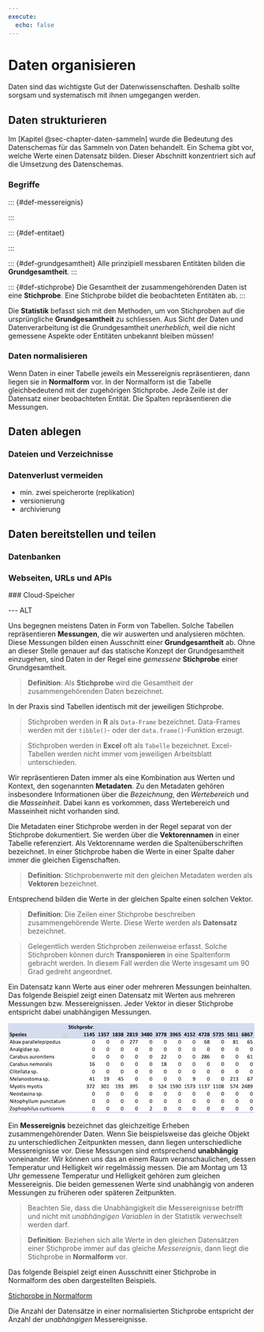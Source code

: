 ```yaml
---
execute: 
  echo: false
---
```


# Daten organisieren

Daten sind das wichtigste Gut der Datenwissenschaften. Deshalb sollte sorgsam und systematisch mit ihnen umgegangen werden. 

## Daten strukturieren

Im [Kapitel @sec-chapter-daten-sammeln] wurde die Bedeutung des Datenschemas für das Sammeln von Daten behandelt. Ein Schema gibt vor, welche Werte einen Datensatz bilden. Dieser Abschnitt konzentriert sich auf die Umsetzung des Datenschemas. 

### Begriffe


::: {#def-messereignis}

:::

::: {#def-entitaet}

:::

::: {#def-grundgesamtheit}
Alle prinzipiell messbaren Entitäten bilden die **Grundgesamtheit**.
::: 

::: {#def-stichprobe}
Die Gesamtheit der zusammengehörenden Daten ist eine **Stichprobe**. Eine Stichprobe bildet die beobachteten Entitäten ab.
::: 

Die **Statistik** befasst sich mit den Methoden, um von Stichproben auf die ursprüngliche **Grundgesamtheit** zu schliessen. Aus Sicht der Daten und Datenverarbeitung ist die Grundgesamtheit *unerheblich*, weil die nicht gemessene Aspekte oder Entitäten unbekannt bleiben müssen!



### Daten normalisieren

Wenn Daten in einer Tabelle jeweils ein Messereignis repräsentieren, dann liegen sie in **Normalform** vor. In der Normalform ist die Tabelle gleichbedeutend mit der zugehörigen Stichprobe. Jede Zeile ist der Datensatz einer beobachteten Entität. Die Spalten repräsentieren die Messungen.

## Daten ablegen

### Dateien und Verzeichnisse

### Datenverlust vermeiden

- min. zwei speicherorte (replikation)
- versionierung
- archivierung


## Daten bereitstellen und teilen

### Datenbanken

### Webseiten, URLs und APIs

### Cloud-Speicher




--- ALT

Uns begegnen meistens Daten in Form von Tabellen. Solche Tabellen repräsentieren **Messungen**, die wir auswerten und analysieren möchten. Diese Messungen bilden einen Ausschnitt einer **Grundgesamtheit** ab. Ohne an dieser Stelle genauer auf das statische Konzept der Grundgesamtheit einzugehen, sind Daten in der Regel eine *gemessene* **Stichprobe** einer Grundgesamtheit.

> 

> **Definition**: Als **Stichprobe** wird die Gesamtheit der zusammengehörenden Daten bezeichnet.

In der Praxis sind Tabellen identisch mit der jeweiligen Stichprobe. 

> Stichproben werden in **R** als ``Data-Frame`` bezeichnet. Data-Frames werden mit der ``tibble()``- oder der ``data.frame()``-Funktion erzeugt.

> Stichproben werden in **Excel** oft als ``Tabelle`` bezeichnet. Excel-Tabellen werden nicht immer vom jeweiligen Arbeitsblatt unterschieden.

Wir repräsentieren Daten immer als eine Kombination aus Werten und Kontext, den sogenannten **Metadaten**. Zu den Metadaten gehören insbesondere Informationen über die *Bezeichnung*, den *Wertebereich* und die *Masseinheit*. Dabei kann es vorkommen, dass Wertebereich und Masseinheit nicht vorhanden sind. 

Die Metadaten einer Stichprobe werden in der Regel separat von der Stichprobe dokumentiert. Sie werden über die **Vektorennamen** in einer Tabelle referenziert. Als Vektorenname werden die Spaltenüberschriften bezeichnet. In einer Stichprobe haben die Werte in einer Spalte daher immer die gleichen Eigenschaften. 

> **Definition**: Stichprobenwerte mit den gleichen Metadaten werden als **Vektoren** bezeichnet.

Entsprechend bilden die Werte in der gleichen Spalte einen solchen Vektor.

> **Definition**: Die Zeilen einer Stichprobe beschreiben zusammengehörende Werte. Diese Werte werden als **Datensatz** bezeichnet.

> Gelegentlich werden Stichproben zeilenweise erfasst. Solche Stichproben können durch **Transponieren** in eine Spaltenform gebracht werden. In diesem Fall werden die Werte insgesamt um 90 Grad gedreht angeordnet.

Ein Datensatz kann Werte aus einer oder mehreren Messungen beinhalten. Das folgende Beispiel zeigt einen Datensatz mit Werten aus mehreren Messungen bzw. Messereignissen. Jeder Vektor in dieser Stichprobe entspricht dabei unabhängigen Messungen. 

<img src="https://github.com/dxiai/ct-resourcen/raw/main/bilder/stichprobe_nicht_normal.png" alt="Stichprobe mit mehreren Messereignissen pro Datensatz" width="500" height="182" class="img-responsive atto_image_button_text-bottom">

Ein **Messereignis** bezeichnet das gleichzeitige Erheben zusammengehörender Daten. Wenn Sie beispielsweise das gleiche Objekt zu unterschiedlichen Zeitpunkten messen, dann liegen unterschiedliche Messereignisse vor. Diese Messungen sind entsprechend **unabhängig** voneinander. Wir können uns das an einem Raum veranschaulichen, dessen Temperatur und Helligkeit wir regelmässig messen. Die am Montag um 13 Uhr gemessene Temperatur und Helligkeit gehören zum gleichen Messereignis. Die beiden gemessenen Werte sind unabhängig von anderen Messungen zu früheren oder späteren Zeitpunkten.

> Beachten Sie, dass die Unabhängigkeit die Messereignisse betrifft und nicht mit *unabhängigen Variablen* in der Statistik verwechselt werden darf.

> **Definition**: Beziehen sich alle Werte in den gleichen Datensätzen einer Stichprobe immer auf das gleiche *Messereignis*, dann liegt die Stichprobe in **Normalform** vor.

Das folgende Beispiel zeigt einen Ausschnitt einer Stichprobe in Normalform des oben dargestellten Beispiels.

[Stichprobe in Normalform](https://github.com/dxiai/ct-resourcen/blob/main/bilder/stichprobe_normalform.png?raw=true)

Die Anzahl der Datensätze in einer normalisierten Stichprobe entspricht der Anzahl der *unabhängigen* Messereignisse.
